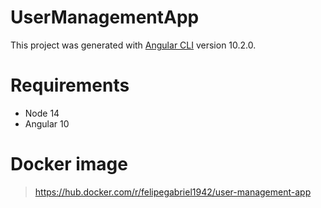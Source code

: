 # UserManagementApp

This project was generated with [Angular CLI](https://github.com/angular/angular-cli) version 10.2.0.

# Requirements

* Node 14
* Angular 10

# Docker image

> https://hub.docker.com/r/felipegabriel1942/user-management-app
